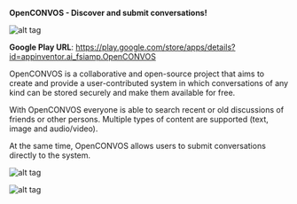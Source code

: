 <B>OpenCONVOS - Discover and submit conversations!</b>

![alt tag](https://raw.githubusercontent.com/fsiamp/openconvos/master/main.png)

<b>Google Play URL</b>: https://play.google.com/store/apps/details?id=appinventor.ai_fsiamp.OpenCONVOS

OpenCONVOS is a collaborative and open-source project that aims to create and provide a user-contributed system in which conversations of any kind can be stored securely and make them available for free. 

With OpenCONVOS everyone is able to search recent or old discussions of friends or other persons. Multiple types of content are supported (text, image and audio/video). 

At the same time, OpenCONVOS allows users to submit conversations directly to the system.

![alt tag](https://raw.githubusercontent.com/fsiamp/openconvos/master/assets/conversation.png)

![alt tag](https://raw.githubusercontent.com/fsiamp/openconvos/master/assets/example.png)
